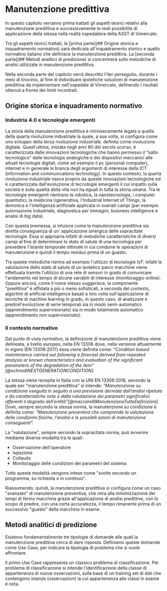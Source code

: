 # Manutenzione predittiva

In questo capitolo verranno prima trattati gli aspetti teorici relativi alla manutenzione predittiva e successivamente le reali possibilità di applicazione della stessa nella realtà ospedaliera della ASST di Vimercate.

Tra gli aspetti teorici trattati, la [prima parte](## Origine storica e inquadramento normativo) sarà dedicata all'inquadramento storico e quello normativo italiano che definisce la manutenzione predittiva. La [seconda parte](## Metodi analitici di predizione) si concentrerà sulle metodiche di analisi utilizzate in manutenzione predittiva.

Nella seconda parte del capitolo verrà descritto l'iter perseguito, durante i mesi di tirocinio, al fine di individuare ipotetiche soluzioni di manutenzione predittiva da implementare nell'ospedale di Vimercate, definendo i risultati ottenuti a fronte dei limiti incontrati.

## Origine storica e inquadramento normativo
### Industria 4.0 e tecnologie emergenti
La storia della manutenzione predittiva è intrinsecamente legata a quella della quarta rivoluzione industriale la quale, a sua volta, si configura come uno sviluppo della terza rivoluzione industriale, definita come rivoluzione digitale. Quest'ultima, iniziata negli anni 80 del secolo scorso, è caratterizzata dalle innovazioni tecnologiche che hanno permesso il "salto tecnologico" dalle tecnologie analogiche e dei dispositivi meccanici alle attuali tecnologie digitali, come ad esempio il pc (personal computer), internet e in generale la branca degli argomenti di interesse della ICT (information and communications technology). In questo contesto, la quarta rivoluzione industriale nasce proprio da queste innovazioni tecnologiche ed è caratterizzata dall'evoluzione di tecnologie emergenti il cui impatto sulla società e sulla qualità della vita non ha eguali in tutta la storia umana. Tra le tecnologie emergenti rientrano la robotica, la nanotecnologia, i computer quantistici, la medicina rigenerativa, l'Industrial Internet of Things, la domotica e l'intelligenza artificiale applicata in svariati campi (per esempio automazione industriale, diagnostica per immagini, buisness intelligence e analisi di big data).

Con questa premessa, si intuisce come la manutenzione predittiva sia diretta conseguenza di un' applicazione sinergica delle sopracitate tecnologie. Essa si appropria infatti di metodiche caratteristiche di diversi campi al fine di determinare lo stato di salute di una tecnologia per prevedere l'istante temporale ottimale in cui condurre le operazioni di manutenzione e quindi il tempo residuo prima di un guasto.

Tra queste metodiche rientra ad esempio l'utilizzo di tecnologie IoT: infatti la valutazione dello stato di salute di un ipotetico parco macchine viene effettuata tramite l'utilizzo di una rete di sensori in grado di comunicare l'andamento nel tempo di alcune variabili di interesse (monitoraggio online). Oppure ancora, come il nome stesso suggerisce, la componente "predittiva" è affidata a più o meno sofisticati, a seconda del contesto, algoritmi di artificial intelligence basati a loro volta sull'applicazione di tecniche di machine learning in grado, in questo caso, di analizzare e predirel'evoluzione di serie temporali sia in modo semi-automatico (apprendimento supervisionato) sia in modo totalmente automatico (apprendimento non supervisionato).

### Il contesto normativo
Dal punto di vista normativo, la definizione di manutenzione predittiva viene delineata, a livello europeo, nella EN 13306 dove, nella versione attualmente in vigore (EN 13306:2017) essa viene definita come: _"Condition based maintenance carried out following a forecast derived from repeated analysis or known characteristics and evaluation of the significant parameters of the degradation of the item"[@schmidtNEXTGENERATIONCONDITION]._

La stessa viene recepita in Italia con la UNI EN 13306:2018, secondo la quale per "manutenzione predittiva" si intende: _"Manutenzione su condizione eseguita in seguito a una previsione derivata dall’analisi ripetuta o da caratteristiche note e dalla valutazione dei parametri significativi afferenti il degrado dell’entità"[@maccarelliManutenzioneTutteDefinizioni]._
Dove, sempre secondo la stessa norma, la manutenzione su condizione è definita come: _"Manutenzione preventiva che comprende la valutazione delle condizioni fisiche, l’analisi e le possibili azioni di manutenzione conseguenti"._

La "valutazione", sempre secondo la sopracitata norma, può avvenire mediante diverse modalità tra le quali:

- Osservazione dell'operatore
- Ispezione
- Collaudo
- Monitoraggio delle condizioni dei parametri del sistema

Tutte queste modalità vengono intese come "svolte secondo un programma, su richiesta o in continuo".

Riassumendo, quindi, la manutenzione predittiva si configura come un caso "avanzato" di manutenzione preventiva, che mira alla minimizzazione dei tempi di fermo macchina grazie all'applicazione di analisi predittive, con lo scopo di predire, con una certa accuratezza, il tempo rimanente prima di un successivo "guasto" della macchina in esame.

## Metodi analitici di predizione
Esistono fondamentalmente tre tipologie di domande alle quali la manutenzione predittiva cerca di dare risposta. Definiamo queste domande come Use Case, per indicare la tipologia di problema che si vuole affrontare.

Il primo Use Case rappresenta un classico problema di classificazione. Per problema di classificazione si intende l'identificazione della classe di appartenenza di nuove osservazioni, sulla base di un training set di dati che contengono istanze (osservazioni) la cui appartenenza alle classi in esame è nota.
